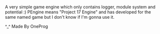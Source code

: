 A very simple game engine which only contains logger, module system and potential :)
PEngine means "Project 17 Engine" and has developed for the same named game but I don't know if I'm gonna use it. 

^_^ Made By OneProg
